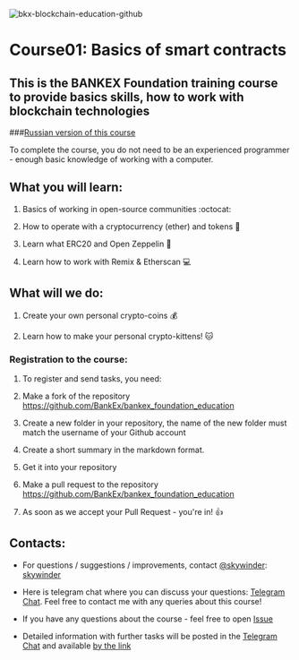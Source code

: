 ![bkx-blockchain-education-github](https://user-images.githubusercontent.com/3356474/34314177-29174edc-e782-11e7-8efd-1f26e35c3398.png)

# Course01: Basics of smart contracts


## This is the BANKEX Foundation training course to provide basics skills, how to work with blockchain technologies 

###[Russian version of this course](https://github.com/BANKEX/bankex_foundation_education/blob/master/README.md)




To complete the course, you do not need to be an experienced programmer - enough basic knowledge of working with a computer.

## What you will learn:

1. Basics of working in open-source communities :octocat:

1. How to operate with a cryptocurrency (ether) and tokens :money_with_wings:

1. Learn what ERC20 and Open Zeppelin :balloon:

1. Learn how to work with Remix & Etherscan :computer:

## What will we do:

1. Create your own personal crypto-coins :moneybag:

1. Learn how to make your personal crypto-kittens! :cat:

### Registration to the course:

1. To register and send tasks, you need:

1. Make a fork of the repository https://github.com/BankEx/bankex_foundation_education

1. Create a new folder in your repository, the name of the new folder must match the username of your Github account

1. Create a short summary in the markdown format.

1. Get it into your repository

1. Make a pull request to the repository https://github.com/BankEx/bankex_foundation_education

1. As soon as we accept your Pull Request - you're in! :+1:

## Contacts:

- For questions / suggestions / improvements, contact [@skywinder](https://github.com/skywinder/):
[skywinder](www.t.me/skywinder)

- Here is telegram chat where you can discuss your questions:
[Telegram Chat](https://t.me/joinchat/BQeMJ09hr3kRTiR8yTTuTA). Feel free to contact me with any queries about this course!

- If you have any questions about the course - feel free to open [Issue](https://github.com/BANKEX/bankex_foundation_education/issues/new)


- Detailed information with further tasks will be posted in the [Telegram Chat](https://t.me/joinchat/BQeMJ09hr3kRTiR8yTTuTA) and available [by the link](https://docs.google.com/document/d/1gxaN8wzCra_V3aMdQTvXFv6UaMUXop42C_4C70hxQM4)
